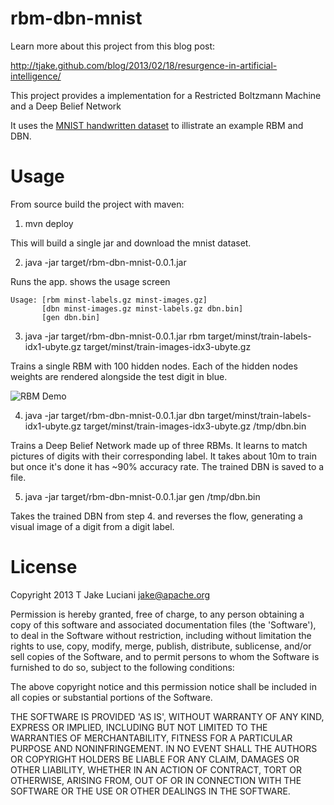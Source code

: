 rbm-dbn-mnist
==========

Learn more about this project from this blog post: 

http://tjake.github.com/blog/2013/02/18/resurgence-in-artificial-intelligence/

This project provides a implementation for a Restricted Boltzmann Machine and a Deep Belief Network

It uses the [MNIST handwritten dataset](http://yann.lecun.com/exdb/mnist/) to illistrate an example RBM and DBN.

Usage
=====

From source build the project with maven:

1. mvn deploy

This will build a single jar and download the mnist dataset.

2. java -jar target/rbm-dbn-mnist-0.0.1.jar 

Runs the app. shows the usage screen

````
Usage: [rbm minst-labels.gz minst-images.gz]
	   [dbn minst-images.gz minst-labels.gz dbn.bin]
	   [gen dbn.bin]
````

3. java -jar target/rbm-dbn-mnist-0.0.1.jar rbm target/minst/train-labels-idx1-ubyte.gz target/minst/train-images-idx3-ubyte.gz

Trains a single RBM with 100 hidden nodes.  Each of the hidden nodes weights are rendered alongside the test digit in blue.

![RBM Demo](http://tjake.github.com/images/MinstRBM.png)


4. java -jar target/rbm-dbn-mnist-0.0.1.jar dbn target/minst/train-labels-idx1-ubyte.gz target/minst/train-images-idx3-ubyte.gz /tmp/dbn.bin

Trains a Deep Belief Network made up of three RBMs.  It learns to match pictures of digits with their corresponding label. It takes about 10m to train but once it's done it has ~90% accuracy rate.  The trained DBN is saved to a file.

5. java -jar target/rbm-dbn-mnist-0.0.1.jar gen /tmp/dbn.bin

Takes the trained DBN from step 4. and reverses the flow, generating a visual image of a digit from a digit label.

License
=======

Copyright 2013 T Jake Luciani <jake@apache.org>

Permission is hereby granted, free of charge, to any person obtaining a copy of
this software and associated documentation files (the 'Software'), to deal in
the Software without restriction, including without limitation the rights to
use, copy, modify, merge, publish, distribute, sublicense, and/or sell copies of
the Software, and to permit persons to whom the Software is furnished to do so,
subject to the following conditions:

The above copyright notice and this permission notice shall be included in all
copies or substantial portions of the Software.

THE SOFTWARE IS PROVIDED 'AS IS', WITHOUT WARRANTY OF ANY KIND, EXPRESS OR
IMPLIED, INCLUDING BUT NOT LIMITED TO THE WARRANTIES OF MERCHANTABILITY, FITNESS
FOR A PARTICULAR PURPOSE AND NONINFRINGEMENT. IN NO EVENT SHALL THE AUTHORS OR
COPYRIGHT HOLDERS BE LIABLE FOR ANY CLAIM, DAMAGES OR OTHER LIABILITY, WHETHER
IN AN ACTION OF CONTRACT, TORT OR OTHERWISE, ARISING FROM, OUT OF OR IN
CONNECTION WITH THE SOFTWARE OR THE USE OR OTHER DEALINGS IN THE SOFTWARE. 

